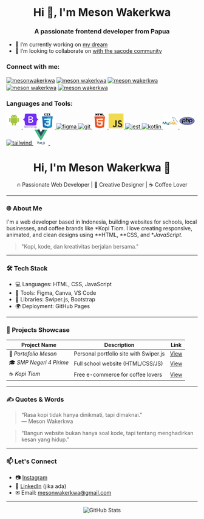<h1 align="center">Hi 👋, I'm Meson Wakerkwa</h1>
<h3 align="center">A passionate frontend developer from Papua</h3>

- 🔭 I’m currently working on [my dream](https://github.com/WakerkwaMeson)
- 👯 I’m looking to collaborate on [with the sacode community](http://www.sacode.web.id/)

<h3 align="left">Connect with me:</h3>
<p align="left">
<a href="https://twitter.com/mesonwakerkwa" target="blank"><img align="center" src="https://raw.githubusercontent.com/rahuldkjain/github-profile-readme-generator/master/src/images/icons/Social/twitter.svg" alt="mesonwakerkwa" height="30" width="40" /></a>
<a href="https://www.linkedin.com/in/meson-wakerkwa-a005b4243?utm_source=share&utm_campaign=share_via&utm_content=profile&utm_medium=android_app" target="blank"><img align="center" src="https://raw.githubusercontent.com/rahuldkjain/github-profile-readme-generator/master/src/images/icons/Social/linked-in-alt.svg" alt="meson wakerkwa" height="30" width="40" /></a>
  <a href="https://www.facebook.com/Mesonofficial99?mibextid=rS40aB7S9Ucbxw6v" target="blank"><img align="center" src="https://raw.githubusercontent.com/rahuldkjain/github-profile-readme-generator/master/src/images/icons/Social/facebook.svg" alt="meson wakerkwa" height="30" width="40" /></a>
  <a href="https://www.instagram.com/meson9918?igsh=YXM0ZWp1c2VsMWtt" target="blank"><img align="center" src="https://raw.githubusercontent.com/rahuldkjain/github-profile-readme-generator/master/src/images/icons/Social/instagram.svg" alt="meson wakerkwa" height="30" width="40" /></a>
 <a href="https://www.youtube.com/@Channelmesonwakerkwa" target="blank"><img align="center" src="https://raw.githubusercontent.com/rahuldkjain/github-profile-readme-generator/master/src/images/icons/Social/youtube.svg" alt="meson wakerkwa" height="30" width="40" /></a>
</p>

<h3 align="left">Languages and Tools:</h3>
<p align="left"> <a href="https://developer.android.com" target="_blank" rel="noreferrer"> <img src="https://raw.githubusercontent.com/devicons/devicon/master/icons/android/android-original-wordmark.svg" alt="android" width="40" height="40"/> </a> <a href="https://getbootstrap.com" target="_blank" rel="noreferrer"> <img src="https://raw.githubusercontent.com/devicons/devicon/master/icons/bootstrap/bootstrap-plain-wordmark.svg" alt="bootstrap" width="40" height="40"/> </a> <a href="https://www.w3schools.com/css/" target="_blank" rel="noreferrer"> <img src="https://raw.githubusercontent.com/devicons/devicon/master/icons/css3/css3-original-wordmark.svg" alt="css3" width="40" height="40"/> </a> <a href="https://www.figma.com/" target="_blank" rel="noreferrer"> <img src="https://www.vectorlogo.zone/logos/figma/figma-icon.svg" alt="figma" width="40" height="40"/> </a> <a href="https://git-scm.com/" target="_blank" rel="noreferrer"> <img src="https://www.vectorlogo.zone/logos/git-scm/git-scm-icon.svg" alt="git" width="40" height="40"/> </a> <a href="https://www.w3.org/html/" target="_blank" rel="noreferrer"> <img src="https://raw.githubusercontent.com/devicons/devicon/master/icons/html5/html5-original-wordmark.svg" alt="html5" width="40" height="40"/> </a> <a href="https://developer.mozilla.org/en-US/docs/Web/JavaScript" target="_blank" rel="noreferrer"> <img src="https://raw.githubusercontent.com/devicons/devicon/master/icons/javascript/javascript-original.svg" alt="javascript" width="40" height="40"/> </a> <a href="https://jestjs.io" target="_blank" rel="noreferrer"> <img src="https://www.vectorlogo.zone/logos/jestjsio/jestjsio-icon.svg" alt="jest" width="40" height="40"/> </a> <a href="https://kotlinlang.org" target="_blank" rel="noreferrer"> <img src="https://www.vectorlogo.zone/logos/kotlinlang/kotlinlang-icon.svg" alt="kotlin" width="40" height="40"/> </a> <a href="https://www.mysql.com/" target="_blank" rel="noreferrer"> <img src="https://raw.githubusercontent.com/devicons/devicon/master/icons/mysql/mysql-original-wordmark.svg" alt="mysql" width="40" height="40"/> </a> <a href="https://www.php.net" target="_blank" rel="noreferrer"> <img src="https://raw.githubusercontent.com/devicons/devicon/master/icons/php/php-original.svg" alt="php" width="40" height="40"/> </a> <a href="https://tailwindcss.com/" target="_blank" rel="noreferrer"> <img src="https://www.vectorlogo.zone/logos/tailwindcss/tailwindcss-icon.svg" alt="tailwind" width="40" height="40"/> </a> <a href="https://vuejs.org/" target="_blank" rel="noreferrer"> <img src="https://raw.githubusercontent.com/devicons/devicon/master/icons/vuejs/vuejs-original-wordmark.svg" alt="vuejs" width="40" height="40"/> </a> </p>


<h1 align="center">Hi, I'm Meson Wakerkwa 👋</h1>
<p align="center">
  🔥 Passionate Web Developer | 🧠 Creative Designer | ☕ Coffee Lover
</p>

---

### 🌐 About Me
I'm a web developer based in Indonesia, building websites for schools, local businesses, and coffee brands like *Kopi Tiom. I love creating responsive, animated, and clean designs using **HTML, **CSS, and **JavaScript*.

> "Kopi, kode, dan kreativitas berjalan bersama."

---

### 🛠 Tech Stack
- 💻 Languages: HTML, CSS, JavaScript
- 🎨 Tools: Figma, Canva, VS Code
- 🧩 Libraries: Swiper.js, Bootstrap
- 🌍 Deployment: GitHub Pages

---

### 🔧 Projects Showcase

| Project Name               | Description                             | Link |
|---------------------------|-----------------------------------------|------|
| 🌱 *Portofolio Meson*    | Personal portfolio site with Swiper.js  | [View](https://mesonwakerkwa.github.io/portofolio) |
| 🎓 *SMP Negeri 4 Pirime* | Full school website (HTML/CSS/JS)       | [View](https://mesonwakerkwa.github.io/smpn4pirime) |
| ☕ *Kopi Tiom*            | Free e-commerce for coffee lovers       | [View](https://mesonwakerkwa.github.io/kopitiom) |

---

### ✍ Quotes & Words
> “Rasa kopi tidak hanya dinikmati, tapi dimaknai.”  
> — Meson Wakerkwa

> “Bangun website bukan hanya soal kode, tapi tentang menghadirkan kesan yang hidup.”

---

### 📫 Let's Connect
- 📷 [Instagram](https://instagram.com/mesonwakerkwa)
- 💼 [LinkedIn](https://linkedin.com/in/mesonwakerkwa) (jika ada)
- ✉ Email: mesonwakerkwa@gmail.com

---

<p align="center">
  <img src="https://github-readme-stats.vercel.app/api?username=mesonwakerkwa&show_icons=true&theme=radical" alt="GitHub Stats" />
</p>
